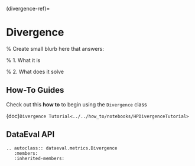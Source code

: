 (divergence-ref)=
# Divergence

% Create small blurb here that answers:

% 1. What it is

% 2. What does it solve

## How-To Guides

Check out this **how to** to begin using the `Divergence` class

{doc}`Divergence Tutorial<../../how_to/notebooks/HPDivergenceTutorial>`

## DataEval API

```{eval-rst}
.. autoclass:: dataeval.metrics.Divergence
   :members:
   :inherited-members:
```
